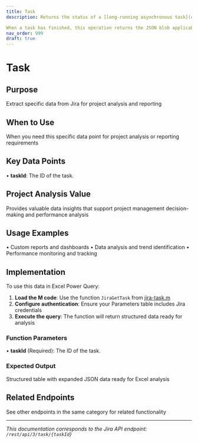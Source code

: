 ```yaml
---
title: Task
description: Returns the status of a [long-running asynchronous task](#async).

When a task has finished, this operation returns the JSON blob applicable to the ta...
nav_order: 999
draft: true
---
```


# Task

## Purpose
Extract specific data from Jira for project analysis and reporting

## When to Use
When you need this specific data point for project analysis or reporting requirements

## Key Data Points
• **taskId**: The ID of the task.

## Project Analysis Value
Provides valuable data insights that support project management decision-making and performance analysis

## Usage Examples
• Custom reports and dashboards
• Data analysis and trend identification
• Performance monitoring and tracking

## Implementation
To use this data in Excel Power Query:

1. **Load the M code**: Use the function `JiraGetTask` from [jira-task.m](../assets/jira-task.m)
2. **Configure authentication**: Ensure your Parameters table includes Jira credentials
3. **Execute the query**: The function will return structured data ready for analysis

### Function Parameters
• **taskId** (Required): The ID of the task.

### Expected Output
Structured table with expanded JSON data ready for Excel analysis

## Related Endpoints
See other endpoints in the same category for related functionality

---
*This documentation corresponds to the Jira API endpoint: `/rest/api/3/task/{taskId}`*
